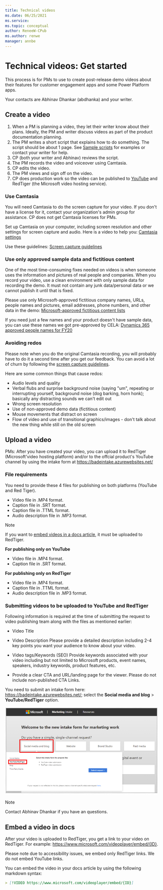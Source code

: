 ```yaml
---
title: Technical videos
ms.date: 06/25/2021
ms.service: 
ms.topic: conceptual
author: ReneeW-CPub
ms.author: renwe
manager: annbe
---
```


# Technical videos: Get started

This process is for PMs to use to create post-release demo videos about their features for customer engagement apps and some Power Platform apps.  

Your contacts are Abhinav Dhankar (abdhanka) and your writer. 

## Create a video

1.	When a PM is planning a video, they let their writer know about their plans. Ideally, the PM and writer discuss videos as part of the product documentation planning. 
2. The PM writes a short script that explains how to do something. The script should be about 1 page. See [Sample scripts](tv-sample-scripts.md) for examples or contact your writer for help. 
3. CP (both your writer and Abhinav) reviews the script. 
4. The PM records the video and voiceover using Camtasia. 
5. CP edits the video. 
6. The PM views and sign off on the video.
7. CP does production work so the video can be published to [YouTube](https://www.youtube.com/channel/UCJGCg4rB3QSs8y_1FquelBQ) and RedTiger (the Microsoft video hosting service).

### Use Camtasia
You will need Camtasia to do the screen capture for your video. If you don't have a license for it, contact your organization's admin group for assistance. CP does not get Camtasia licenses for PMs. 

Set up Camtasia on your computer, including screen resolution and other settings for screen capture and audio. Here is a video to help you: [Camtasia settings](https://nam06.safelinks.protection.outlook.com/?url=https%3A%2F%2Fmicrosoft.sharepoint.com%2F%3Av%3A%2Ft%2FCRMHOME%2Fua%2FEbRnMc8iTLFFtKVFgXwgfvgBqoJ0UYoczV-5rQ3xWukywQ%3Fe%3DOg0W2b&data=02%7C01%7Crenwe%40microsoft.com%7Cf53f9eba2e55431f2b9708d7e111f887%7C72f988bf86f141af91ab2d7cd011db47%7C1%7C0%7C637225339637970339&sdata=eRO8yWqnhOIy5Ie5uvanKLzySFZYzFTC8H6Zge%2FC6nw%3D&reserved=0) <br>

Use these guidelines: [Screen capture guidelines](https://nam06.safelinks.protection.outlook.com/ap/w-59584e83/?url=https%3A%2F%2Fmicrosoft.sharepoint.com%2F%3Aw%3A%2Ft%2FAlchemy%2FEa8PejgWzWhCnrleOlx5SYABru5dTRwSukHKmxxBSMNwEg%3Fe%3DW6TebI&data=02%7C01%7Crenwe%40microsoft.com%7C94c11c2b93c94696b12d08d7dc8f98cd%7C72f988bf86f141af91ab2d7cd011db47%7C1%7C0%7C637220381621818780&sdata=1K1jVt3CDw7DveIE00cUfQvTubmthGuFFpaprfDB29M%3D&reserved=0)

### Use only approved sample data and fictitious content
One of the most time-consuming fixes needed on videos is when someone uses the information and pictures of real people and companies. When you record your video, use a clean environment with only sample data for recording the demo. It must not contain any junk data/personal data or we cannot publish it until that is fixed. 

Please use only Microsoft-approved fictitious company names, URLs, people names and pictures, email addresses, phone numbers, and other data in the demo: [Microsoft-approved fictitious content lists](https://microsoft.sharepoint.com/sites/lcaweb/home/copyrights-trademarks-and-patents/trademarks/fictitious-names#)

If you need just a few names and your product doesn't have sample data, you can use these names we got pre-approved by CELA: [Dynamics 365 approved people names for FY20](https://review.docs.microsoft.com/en-us/bacx/fictitious-names?branch=master)

### Avoiding redos
Please note when you do the original Camtasia recording, you will probably have to do it a second time after you get our feedback. You can avoid a lot of churn by following the [screen capture guidelines](https://nam06.safelinks.protection.outlook.com/ap/w-59584e83/?url=https%3A%2F%2Fmicrosoft.sharepoint.com%2F%3Aw%3A%2Ft%2FAlchemy%2FEa8PejgWzWhCnrleOlx5SYABru5dTRwSukHKmxxBSMNwEg%3Fe%3DW6TebI&data=02%7C01%7Crenwe%40microsoft.com%7C94c11c2b93c94696b12d08d7dc8f98cd%7C72f988bf86f141af91ab2d7cd011db47%7C1%7C0%7C637220381621818780&sdata=1K1jVt3CDw7DveIE00cUfQvTubmthGuFFpaprfDB29M%3D&reserved=0). 

Here are some common things that cause redos:

- Audio levels and quality
- Verbal flubs and surprise background noise (saying "um", repeating or interrupting yourself, background noise (dog barking, horn honk); basically any distracting sounds we can't edit out
- Wrong screen resolution
- Use of non-approved demo data (fictitious content)
- Mouse movements that distract on screen
- Flow of video and use of transitional graphics/images - don't talk about the new thing while still on the old screen

## Upload a video

PMs: After you have created your video, you can upload it to RedTiger (Microsoft'video hosting platform) and/or to the offcial product's YouTube channel by using the intake form at <https://badeintake.azurewebsites.net/>

### File requirements 

You need to provide these 4 files for publishing on both platforms (YouTube and Red Tiger). 

- Video file in .MP4 format. 
- Caption file in .SRT format. 
- Caption file in .TTML format. 
- Audio description file in .MP3 format. 

> [!NOTE] 
> If you want to [embed videos in a docs article](#embed-a-video-in-docs), it must be uploaded to RedTiger.

**For publishing only on YouTube** 

- Video file in .MP4 format. 
- Caption file in .SRT format. 

**For publishing only on RedTiger**  
- Video file in .MP4 format. 
- Caption file in .TTML format. 
- Audio description file in .MP3 format. 

### Submitting videos to be uploaded to YouTube and RedTiger 

Following information is required at the time of submitting the request to video publishing team along with the files as mentioned earlier: 

- Video Title 

- Video Description  Please provide a detailed description including 2-4 key points you want your audience to know about your video. 

- Video tags/Keywords (SEO)  Provide keywords associated with your video including but not limited to Microsoft products, event names, speakers, industry keywords, product features, etc. 

- Provide a clear CTA and URL/landing page for the viewer. Please do not include non-published CTA Links.

You need to submit an intake form here: <https://badeintake.azurewebsites.net/>; select the **Social media and blog** > **YouTube/RedTiger** option. 

![Upload video](media/upload-video.png)

> [!NOTE]
> Contact Abhinav Dhankar if you have an questions.

## Embed a video in docs

After your video is uploaded to RedTiger, you get a link to your video on RedTiger. For example: https://www.microsoft.com/videoplayer/embed/{ID}.

Please note due to accessibility issues, we embed only RedTiger links. We do not embed YouTube links.

You can embed the video in your docs article by using the following markdown syntax:

```markdown
> [!VIDEO https://www.microsoft.com/videoplayer/embed/{ID}]
```
